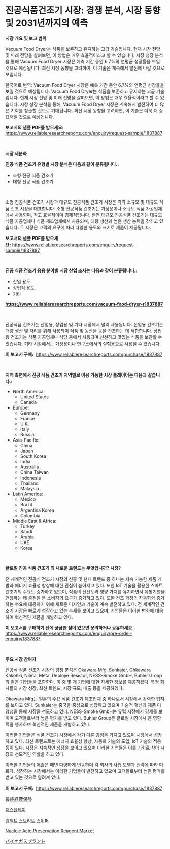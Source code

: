 <p><h1>진공식품건조기 시장: 경쟁 분석, 시장 동향 및 2031년까지의 예측</h1></p><p><strong>시장 개요 및 보고 범위</strong></p>
<p><p>Vacuum Food Dryer는 식품을 보존하고 유지하는 고급 기술입니다. 현재 시장 전망 및 미래 전망을 살펴보면, 이 방법은 매우 효율적이라고 할 수 있습니다. 시장 성장 분석을 통해 Vacuum Food Dryer 시장은 예측 기간 동안 6.7%의 연평균 성장률을 보일 것으로 예상됩니다. 최신 시장 동향을 고려하여, 이 기술은 계속해서 발전해 나갈 것으로 보입니다.</p><p>한국어로 번역: Vacuum Food Dryer 시장은 예측 기간 동안 6.7%의 연평균 성장률을 보일 것으로 예상됩니다. Vacuum Food Dryer는 식품을 보존하고 유지하는 고급 기술입니다. 현재 시장 전망 및 미래 전망을 살펴보면, 이 방법은 매우 효율적이라고 할 수 있습니다. 시장 성장 분석을 통해, Vacuum Food Dryer 시장은 계속해서 발전하여 더 많은 기회를 창출할 것으로 기대됩니다. 최신 시장 동향을 고려하면, 이 기술은 더욱 더 중요해질 것으로 예상됩니다.</p></p>
<p><strong>보고서의 샘플 PDF를 받으세요:</strong> <a href="https://www.reliableresearchreports.com/enquiry/request-sample/1837887">https://www.reliableresearchreports.com/enquiry/request-sample/1837887</a></p>
<p>&nbsp;</p>
<p><strong>시장 세분화</strong></p>
<p><strong>진공 식품 건조기 유형별 시장 분석은 다음과 같이 분류됩니다.:</strong></p>
<p><ul><li>소형 진공 식품 건조기</li><li>대형 진공 식품 건조기</li></ul></p>
<p>&nbsp;</p>
<p><p>소형 진공식품 건조기 시장과 대규모 진공식품 건조기 시장은 각각 소규모 및 대규모 식품 건조 시장을 대표합니다. 소형 진공식품 건조기는 가정용이나 소규모 식품 가공업체에서 사용되며, 작고 효율적이며 경제적입니다. 반면 대규모 진공식품 건조기는 대규모 식품 가공업체나 식품 제조업체에서 사용되며, 대량 생산과 높은 생산 능력을 갖추고 있습니다. 두 시장은 고객의 요구에 따라 다양한 용도와 크기로 제품이 제공됩니다.</p></p>
<p><strong>보고서의 샘플 PDF를 받으세요:</strong>&nbsp;<a href="https://www.reliableresearchreports.com/enquiry/request-sample/1837887">https://www.reliableresearchreports.com/enquiry/request-sample/1837887</a></p>
<p>&nbsp;</p>
<p><strong> 진공 식품 건조기 응용 분야별 시장 산업 조사는 다음과 같이 분류됩니다.:</strong></p>
<p><ul><li>산업 용도</li><li>상업적 용도</li><li>기타</li></ul></p>
<p><strong><a href="https://www.reliableresearchreports.com/vacuum-food-dryer-r1837887">https://www.reliableresearchreports.com/vacuum-food-dryer-r1837887</a></strong></p>
<p>&nbsp;</p>
<p><p>진공식품 건조기는 산업용, 상업용 및 기타 시장에서 널리 사용됩니다. 산업용 건조기는 대량 생산 및 처리를 위해 사용되며 식품 및 농산물 등을 건조하는 데 적합합니다. 상업용 건조기는 식품 가공업체나 식당 등에서 사용되며 신선하고 맛있는 식품을 보관할 수 있습니다. 기타 시장에서는 가정용이나 연구소에서의 실험용으로 사용될 수 있습니다.</p></p>
<p><strong>이 보고서 구매:</strong>&nbsp; <a href="https://www.reliableresearchreports.com/purchase/1837887">https://www.reliableresearchreports.com/purchase/1837887</a></p>
<p>&nbsp;</p>
<p><strong>지역 측면에서 진공 식품 건조기 지역별로 이용 가능한 시장 플레이어는 다음과 같습니다.:</strong></p>
<p><ul>
    <li>
        North America:
        <ul>
            <li>United States</li>
            <li>Canada</li>
        </ul>
    </li>
    <li>
        Europe:
        <ul>
            <li>Germany</li>
            <li>France</li>
            <li>U.K.</li>
            <li>Italy</li>
            <li>Russia</li>
        </ul>
    </li>
    <li>
        Asia-Pacific:
        <ul>
            <li>China</li>
            <li>Japan</li>
            <li>South Korea</li>
            <li>India</li>
            <li>Australia</li>
            <li>China Taiwan</li>
            <li>Indonesia</li>
            <li>Thailand</li>
            <li>Malaysia</li>
        </ul>
    </li>
    <li>
        Latin America:
        <ul>
            <li>Mexico</li>
            <li>Brazil</li>
            <li>Argentina Korea</li>
            <li>Colombia</li>
        </ul>
    </li>
    <li>
        Middle East & Africa:
        <ul>
            <li>Turkey</li>
            <li>Saudi</li>
            <li>Arabia</li>
            <li>UAE</li>
            <li>Korea</li>
        </ul>
    </li>
    </ul></p>
<p>&nbsp;</p>
<p><strong>글로벌 진공 식품 건조기 의 새로운 트렌드는 무엇입니까? 시장?</strong></p>
<p><p>전 세계적인 진공식 건조기 시장의 신흥 및 현재 트렌드 중 하나는 지속 가능한 제품 개발과 에너지 효율성 향상에 대한 관심이 높아지고 있다. 또한 IoT 기술을 활용한 스마트 건조기의 수요도 증가하고 있으며, 식품의 신선도와 영양 가치를 유지하면서 유통기한을 연장하는 데 중점을 둔 소비자의 요구가 증가하고 있다. 또한 건조 과정의 자동화와 증가하는 수요에 대응하기 위해 새로운 디자인과 기술이 계속 발전하고 있다. 전 세계적인 건조기 시장은 빠르게 성장하고 있는 추세를 보이고 있으며, 기업들은 이러한 변화에 대응하여 혁신적인 제품을 개발하고 있다.</p></p>
<p><strong>이 보고서를 구매하기 전에 궁금한 점이 있으면 문의하거나 공유하세요.</strong>- <a href="https://www.reliableresearchreports.com/enquiry/pre-order-enquiry/1837887">https://www.reliableresearchreports.com/enquiry/pre-order-enquiry/1837887</a></p>
<p>&nbsp;</p>
<p><strong>주요 시장 참여자</strong></p>
<p><p>진공식 식품 건조기 시장의 경쟁 분석은 Okawara Mfg, Sunkaier, Ohkawara Kakohki, Nilma, Metal Deploye Resistor, NESS-Smoke GmbH, Buhler Group와 같은 기업들을 포함한다. 이 중 몇 개 기업에 대한 자세한 정보를 제공하겠다. 특정 회사들의 시장 성장, 최신 트렌드, 시장 규모, 매출 등을 제공하겠다.</p><p>Okawara Mfg는 일본의 주요 식품 건조기 제조업체 중 하나로서 시장에서 강력한 입지를 보이고 있다. Sunkaier는 중국을 중심으로 성장하고 있으며 기술적 혁신과 제품 다양성을 통해 시장을 선도하고 있다. NESS-Smoke GmbH는 유럽 시장에서 강세를 보이며 고객들로부터 높은 평가를 받고 있다. Buhler Group은 글로벌 시장에서 큰 영향력을 행사하며 혁신적인 제품을 개발하고 있다.</p><p>이러한 기업들은 식품 건조기 시장에서 각기 다른 강점을 가지고 있으며 시장에서 성장하고 있다. 최신 트렌드로는 에너지 효율성 향상, 자동화 기술의 도입, IoT 기술의 적용 등이 있다. 시장은 지속적인 성장을 보이고 있으며 이러한 기업들은 이를 기회로 삼아 시장의 선도적인 역할을 하고 있다.</p><p>이러한 기업들의 매출은 매년 다양하게 변동하며 각 회사의 사업 모델과 전략에 따라 다르다. 성장하는 시장에서는 이러한 기업들이 발전하고 있으며 고객들로부터 높은 평가를 받고 있는 것으로 알려져 있다.</p></p>
<p><strong>이 보고서 구매:</strong>&nbsp;&nbsp;<a href="https://www.reliableresearchreports.com/purchase/1837887">https://www.reliableresearchreports.com/purchase/1837887</a></p>
<p><p><a href="https://medium.com/@jordanilliamson678678/%E6%9C%80%E7%B5%82%E8%B2%BB%E7%94%A8%E4%BF%9D%E9%99%BA%E3%81%AE%E5%B8%82%E5%A0%B4%E3%82%B7%E3%82%A7%E3%82%A2%E3%81%AE%E9%80%B2%E5%8C%96%E3%81%A8%E5%B8%82%E5%A0%B4%E6%88%90%E9%95%B7%E3%83%88%E3%83%AC%E3%83%B3%E3%83%892024%E5%B9%B4%E3%81%8B%E3%82%892031%E5%B9%B4%E3%81%BE%E3%81%A7-eeceaeddf790">最終経費保険</a></p><p><a href="https://medium.com/@chickenlegs8687/%EC%8B%9C%EC%9E%A5-%ED%86%B5%EC%B0%B0%EB%A0%A5-%ED%91%9C%EC%8B%9C-%EC%8B%9C%EC%9E%A5-%EB%8F%99%ED%96%A5-%EC%84%B1%EC%9E%A5-2024%EB%85%84%EB%B6%80%ED%84%B0-2031%EB%85%84%EA%B9%8C%EC%A7%80-%EC%98%88%EC%B8%A1-ebcec999e4c5">디스플레이</a></p><p><a href="https://medium.com/@kellyclarkson42/%EC%86%8C%ED%98%95-%EA%B1%B0%EB%A6%AC-%EC%B2%AD%EC%86%8C%EA%B8%B0-%EC%8B%9C%EC%9E%A5-%EA%B7%9C%EB%AA%A8-cagr-%ED%8A%B8%EB%A0%8C%EB%93%9C-2024-2030-59572506cfee">컴팩트 스트리트 스위퍼</a></p><p><a href="https://github.com/brenzgnarento/Market-Research-Report-List-2/blob/main/nucleic-acid-preservation-reagent-market.md">Nucleic Acid Preservation Reagent Market</a></p><p><a href="https://github.com/Sophiaard2003/Market-Research-Report-List-1/blob/main/199149223248.md">バイオガスプラント</a></p></p>